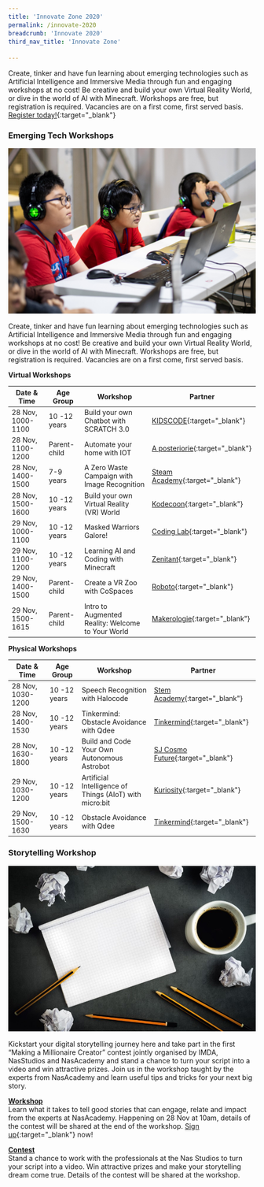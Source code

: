 ```yaml
---
title: 'Innovate Zone 2020'
permalink: /innovate-2020
breadcrumb: 'Innovate 2020'
third_nav_title: 'Innovate Zone'

---
```


Create, tinker and have fun learning about emerging technologies such as Artificial Intelligence and Immersive Media through fun and engaging workshops at no cost! Be creative and build your own Virtual Reality World, or dive in the world of AI with Minecraft. Workshops are free, but registration is required. Vacancies are on a first come, first served basis. [Register today!](){:target="_blank"} 


### **Emerging Tech Workshops**

![1](/images/innovate/Workshop.jpg)

Create, tinker and have fun learning about emerging technologies such as Artificial Intelligence and Immersive Media through fun and engaging workshops at no cost! Be creative and build your own Virtual Reality World, or dive in the world of AI with Minecraft. Workshops are free, but registration is required. Vacancies are on a first come, first served basis. 

**Virtual Workshops**

| Date & Time | Age Group | Workshop | Partner |
| --- | --- | --- | --- |
| 28 Nov, 1000-1100 | 10 -12 years | Build your own Chatbot with SCRATCH 3.0 | [KIDSCODE](http://www.kidscode.sg/){:target="_blank"} |
| 28 Nov, 1100-1200 | Parent-child | Automate your home with IOT | [A posteriorie](http://www.aposteriori.com.sg/){:target="_blank"} |
| 28 Nov, 1400-1500 | 7-9 years | 	A Zero Waste Campaign with Image Recognition | [Steam Academy](http://www.stemacademy.sg/){:target="_blank"} |
| 28 Nov, 1500-1600 | 10 -12 years | Build your own Virtual Reality (VR) World | [Kodecoon](http://www.kodecoonacademy.com/){:target="_blank"} |
| 29 Nov, 1000-1100 | 10 -12 years | Masked Warriors Galore! | [Coding Lab](http://www.codinglab.com.sg/){:target="_blank"} |
| 29 Nov, 1100-1200 | 10 -12 years | Learning AI and Coding with Minecraft | [Zenitant](https://www.zenitanteducation.com/){:target="_blank"} |
| 29 Nov, 1400-1500 | Parent-child | Create a VR Zoo with CoSpaces | [Roboto](http://www.roboto.sg/){:target="_blank"} |
| 29 Nov, 1500-1615 | Parent-child | Intro to Augmented Reality: Welcome to Your World | [Makerologie](http://www.makerologie.com/){:target="_blank"} |

**Physical Workshops**

| Date & Time | Age Group | Workshop | Partner |
| --- | --- | --- | --- |
| 28 Nov, 1030-1200 | 10 -12 years | Speech Recognition with Halocode | [Stem Academy](http://www.stemacademy.sg/){:target="_blank"} |
| 28 Nov, 1400-1530 | 10 -12 years | Tinkermind: Obstacle Avoidance with Qdee | [Tinkermind](http://www.tinkermind.sg/){:target="_blank"} |
| 28 Nov, 1630-1800 | 10 -12 years | Build and Code Your Own Autonomous Astrobot | [SJ Cosmo Future](https://sjcosmofuture.com/){:target="_blank"} |
| 29 Nov, 1030-1200 | 10 -12 years | Artificial Intelligence of Things (AIoT) with micro:bit | [Kuriosity](https://my-sgdcs.sgnet.gov.sg/personal/imda-ysoh/Documents/SGDW20/SGDW2020%20--%20Docs%20for%20sharing/kuriosity.sg){:target="_blank"} |
| 29 Nov, 1500-1630 | 10 -12 years | Obstacle Avoidance with Qdee | [Tinkermind](https://my-sgdcs.sgnet.gov.sg/personal/imda-ysoh/Documents/SGDW20/SGDW2020%20--%20Docs%20for%20sharing/tinkermind.sg){:target="_blank"} |


### **Storytelling Workshop**

![2](/images/innovate/Storytelling.jpg)

Kickstart your digital storytelling journey here and take part in the first “Making a Millionaire Creator”  contest jointly organised by IMDA, NasStudios and NasAcademy and stand a chance to turn your script into a video and win attractive prizes. Join us in the workshop taught by the experts from NasAcademy and learn useful tips and tricks for your next big story.

<u><b>Workshop</b></u><br>
Learn what it takes to tell good stories that can engage, relate and impact from the experts at NasAcademy. Happening on 28 Nov at 10am, details of the contest will be shared at the end of the workshop. [Sign up](){:target="_blank"} now!

<u><b>Contest</b></u><br>
Stand a chance to work with the professionals at the Nas Studios to turn your script into a video. Win attractive prizes and make your storytelling dream come true. Details of the contest will be shared at the workshop.

